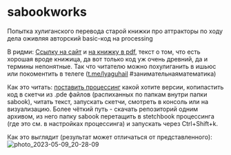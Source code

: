 # sabookworks
Попытка хулиганского перевода старой книжки про аттракторы по ходу дела оживляя авторский basic-код на processing

В ридми:
[Ссылку на сайт](https://sprott.physics.wisc.edu/SA.HTM) и [на книжку в pdf](https://sprott.physics.wisc.edu/fractals/booktext/sabook.pdf), текст о том, что есть хорошая вроде книжица, да вот только код уж очень древний, да и термины непонятные. Так что читателю можно похулиганить в ишьюс или покоментить в телеге ([t.me/lyaguhail](https://t.me/lyaguhail) #занимательнаяматематика)

Как это читать: [поставить процессинг](https://processing.org/download) какой хотите версии, копипастить код в скетчи из .pde файлов (распиханных по папкам внутри папки sabook), читать текст, запускать скетчи, смотреть в консоль или на визуализацию. Более чёткий путь - скачать репозиторий одним архивом, из него папку sabook перетащить в  stetchbook процессинга (где это см. в настройках процессинга) и запускать через Ctrl+Shift+k.

Как это выглядит (результат может отличаться от представленного):
![photo_2023-05-09_20-28-09](https://github.com/Leo5700/sabookworks/assets/5260590/2c2e5f76-1eb3-4d96-8597-fbbf2ef50497)
